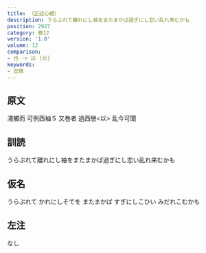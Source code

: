 ```yaml
---
title: （正述心緒）
description: うらぶれて離れにし袖をまたまかば過ぎにし恋い乱れ来むかも
position: 2927
category: 巻12
version: '1.0'
volume: 12
comparison:
- 也 -> 以 [元]
keywords:
- 恋情
---
```


## 原文

浦觸而 可例西袖Ｓ 又巻者 過西戀<以> 乱今可聞

## 訓読

うらぶれて離れにし袖をまたまかば過ぎにし恋い乱れ来むかも

## 仮名

うらぶれて かれにしそでを またまかば すぎにしこひい みだれこむかも

## 左注

なし
